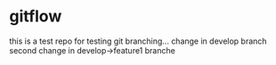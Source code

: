 # gitflow
this is a test repo for testing git branching...
change in develop branch
second change in develop->feature1 branche
